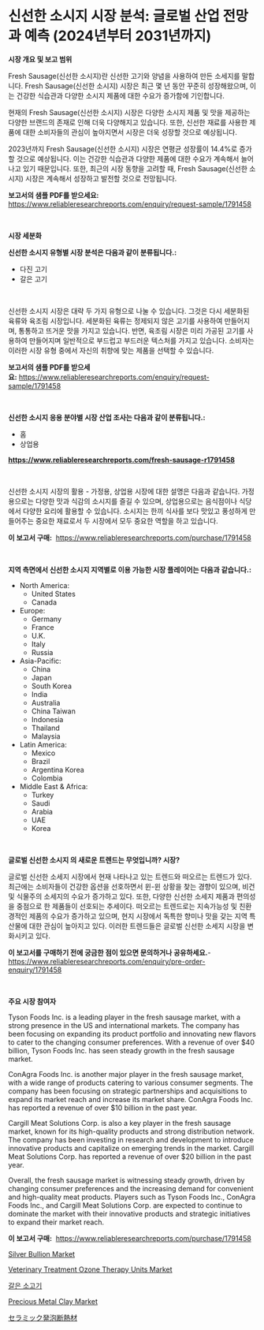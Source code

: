 <p><h1>신선한 소시지 시장 분석: 글로벌 산업 전망과 예측 (2024년부터 2031년까지)</h1></p><p><strong>시장 개요 및 보고 범위</strong></p>
<p><p>Fresh Sausage(신선한 소시지)란 신선한 고기와 양념을 사용하여 만든 소세지를 말합니다. Fresh Sausage(신선한 소시지) 시장은 최근 몇 년 동안 꾸준히 성장해왔으며, 이는 건강한 식습관과 다양한 소시지 제품에 대한 수요가 증가함에 기인합니다.</p><p>현재의 Fresh Sausage(신선한 소시지) 시장은 다양한 소시지 제품 및 맛을 제공하는 다양한 브랜드의 존재로 인해 더욱 다양해지고 있습니다. 또한, 신선한 재료를 사용한 제품에 대한 소비자들의 관심이 높아지면서 시장은 더욱 성장할 것으로 예상됩니다.</p><p>2023년까지 Fresh Sausage(신선한 소시지) 시장은 연평균 성장률이 14.4%로 증가할 것으로 예상됩니다. 이는 건강한 식습관과 다양한 제품에 대한 수요가 계속해서 늘어나고 있기 때문입니다. 또한, 최근의 시장 동향을 고려할 때, Fresh Sausage(신선한 소시지) 시장은 계속해서 성장하고 발전할 것으로 전망됩니다.</p></p>
<p><strong>보고서의 샘플 PDF를 받으세요:</strong> <a href="https://www.reliableresearchreports.com/enquiry/request-sample/1791458">https://www.reliableresearchreports.com/enquiry/request-sample/1791458</a></p>
<p>&nbsp;</p>
<p><strong>시장 세분화</strong></p>
<p><strong>신선한 소시지 유형별 시장 분석은 다음과 같이 분류됩니다.:</strong></p>
<p><ul><li>다진 고기</li><li>갈은 고기</li></ul></p>
<p>&nbsp;</p>
<p><p>신선한 소시지 시장은 대략 두 가지 유형으로 나눌 수 있습니다. 그것은 다시 세분화된 육류와 육조림 시장입니다. 세분화된 육류는 정제되지 않은 고기를 사용하여 만들어지며, 통통하고 뜨거운 맛을 가지고 있습니다. 반면, 육조림 시장은 미리 가공된 고기를 사용하여 만들어지며 일반적으로 부드럽고 부드러운 텍스처를 가지고 있습니다. 소비자는 이러한 시장 유형 중에서 자신의 취향에 맞는 제품을 선택할 수 있습니다.</p></p>
<p><strong>보고서의 샘플 PDF를 받으세요:</strong>&nbsp;<a href="https://www.reliableresearchreports.com/enquiry/request-sample/1791458">https://www.reliableresearchreports.com/enquiry/request-sample/1791458</a></p>
<p>&nbsp;</p>
<p><strong> 신선한 소시지 응용 분야별 시장 산업 조사는 다음과 같이 분류됩니다.:</strong></p>
<p><ul><li>홈</li><li>상업용</li></ul></p>
<p><strong><a href="https://www.reliableresearchreports.com/fresh-sausage-r1791458">https://www.reliableresearchreports.com/fresh-sausage-r1791458</a></strong></p>
<p>&nbsp;</p>
<p><p>신선한 소시지 시장의 활용 - 가정용, 상업용 시장에 대한 설명은 다음과 같습니다. 가정용으로는 다양한 맛과 식감의 소시지를 즐길 수 있으며, 상업용으로는 음식점이나 식당에서 다양한 요리에 활용할 수 있습니다. 소시지는 한끼 식사를 보다 맛있고 풍성하게 만들어주는 중요한 재료로서 두 시장에서 모두 중요한 역할을 하고 있습니다.</p></p>
<p><strong>이 보고서 구매:</strong>&nbsp; <a href="https://www.reliableresearchreports.com/purchase/1791458">https://www.reliableresearchreports.com/purchase/1791458</a></p>
<p>&nbsp;</p>
<p><strong>지역 측면에서 신선한 소시지 지역별로 이용 가능한 시장 플레이어는 다음과 같습니다.:</strong></p>
<p><ul>
    <li>
        North America:
        <ul>
            <li>United States</li>
            <li>Canada</li>
        </ul>
    </li>
    <li>
        Europe:
        <ul>
            <li>Germany</li>
            <li>France</li>
            <li>U.K.</li>
            <li>Italy</li>
            <li>Russia</li>
        </ul>
    </li>
    <li>
        Asia-Pacific:
        <ul>
            <li>China</li>
            <li>Japan</li>
            <li>South Korea</li>
            <li>India</li>
            <li>Australia</li>
            <li>China Taiwan</li>
            <li>Indonesia</li>
            <li>Thailand</li>
            <li>Malaysia</li>
        </ul>
    </li>
    <li>
        Latin America:
        <ul>
            <li>Mexico</li>
            <li>Brazil</li>
            <li>Argentina Korea</li>
            <li>Colombia</li>
        </ul>
    </li>
    <li>
        Middle East & Africa:
        <ul>
            <li>Turkey</li>
            <li>Saudi</li>
            <li>Arabia</li>
            <li>UAE</li>
            <li>Korea</li>
        </ul>
    </li>
    </ul></p>
<p>&nbsp;</p>
<p><strong>글로벌 신선한 소시지 의 새로운 트렌드는 무엇입니까? 시장?</strong></p>
<p><p>글로벌 신선한 소세지 시장에서 현재 나타나고 있는 트렌드와 떠오르는 트렌드가 있다. 최근에는 소비자들이 건강한 옵션을 선호하면서 윈-윈 상황을 찾는 경향이 있으며, 비건 및 식물주의 소세지의 수요가 증가하고 있다. 또한, 다양한 신선한 소세지 제품과 편의성을 중점으로 한 제품들이 선호되는 추세이다. 떠오르는 트렌드로는 지속가능성 및 친환경적인 제품의 수요가 증가하고 있으며, 현지 시장에서 독특한 향미나 맛을 갖는 지역 특산물에 대한 관심이 높아지고 있다. 이러한 트렌드들은 글로벌 신선한 소세지 시장을 변화시키고 있다.</p></p>
<p><strong>이 보고서를 구매하기 전에 궁금한 점이 있으면 문의하거나 공유하세요.</strong>- <a href="https://www.reliableresearchreports.com/enquiry/pre-order-enquiry/1791458">https://www.reliableresearchreports.com/enquiry/pre-order-enquiry/1791458</a></p>
<p>&nbsp;</p>
<p><strong>주요 시장 참여자</strong></p>
<p><p>Tyson Foods Inc. is a leading player in the fresh sausage market, with a strong presence in the US and international markets. The company has been focusing on expanding its product portfolio and innovating new flavors to cater to the changing consumer preferences. With a revenue of over $40 billion, Tyson Foods Inc. has seen steady growth in the fresh sausage market.</p><p>ConAgra Foods Inc. is another major player in the fresh sausage market, with a wide range of products catering to various consumer segments. The company has been focusing on strategic partnerships and acquisitions to expand its market reach and increase its market share. ConAgra Foods Inc. has reported a revenue of over $10 billion in the past year.</p><p>Cargill Meat Solutions Corp. is also a key player in the fresh sausage market, known for its high-quality products and strong distribution network. The company has been investing in research and development to introduce innovative products and capitalize on emerging trends in the market. Cargill Meat Solutions Corp. has reported a revenue of over $20 billion in the past year.</p><p>Overall, the fresh sausage market is witnessing steady growth, driven by changing consumer preferences and the increasing demand for convenient and high-quality meat products. Players such as Tyson Foods Inc., ConAgra Foods Inc., and Cargill Meat Solutions Corp. are expected to continue to dominate the market with their innovative products and strategic initiatives to expand their market reach.</p></p>
<p><strong>이 보고서 구매:</strong>&nbsp;&nbsp;<a href="https://www.reliableresearchreports.com/purchase/1791458">https://www.reliableresearchreports.com/purchase/1791458</a></p>
<p><p><a href="https://issuu.com/reportprime-2/docs/silver-bullion-market-size-2030.pptx">Silver Bullion Market</a></p><p><a href="https://github.com/johnbach50/Market-Research-Report-List-2/blob/main/veterinary-treatment-ozone-therapy-units-market.md">Veterinary Treatment Ozone Therapy Units Market</a></p><p><a href="https://github.com/Maeennan456456/Market-Research-Report-List-1/blob/main/735022721970.md">갈은 소고기</a></p><p><a href="https://issuu.com/reportprime-2/docs/precious-metal-clay-market-size-2030.pptx">Precious Metal Clay Market</a></p><p><a href="https://github.com/joaejkdzgyljvo6/Market-Research-Report-List-1/blob/main/148824724088.md">セラミック発泡断熱材</a></p></p>